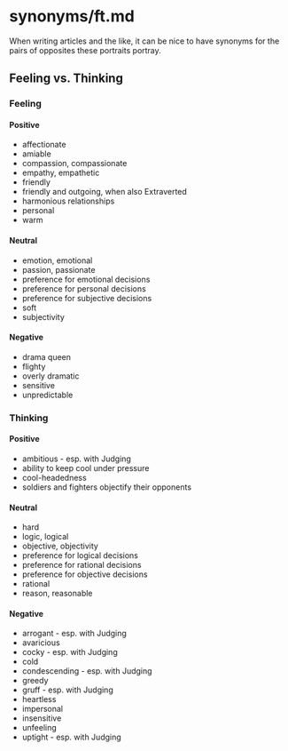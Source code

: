 
# synonyms/ft.md

When writing articles and the like, it can be nice to have synonyms for the pairs of opposites
these portraits portray.


## Feeling vs. Thinking

### Feeling

#### Positive
- affectionate
- amiable
- compassion, compassionate
- empathy, empathetic
- friendly
- friendly and outgoing, when also Extraverted
- harmonious relationships
- personal
- warm

#### Neutral
- emotion, emotional
- passion, passionate
- preference for emotional decisions
- preference for personal decisions
- preference for subjective decisions
- soft
- subjectivity

#### Negative
- drama queen
- flighty
- overly dramatic
- sensitive
- unpredictable


### Thinking

#### Positive
- ambitious - esp. with Judging
- ability to keep cool under pressure
- cool-headedness
- soldiers and fighters objectify their opponents

#### Neutral
- hard
- logic, logical
- objective, objectivity
- preference for logical decisions
- preference for rational decisions
- preference for objective decisions
- rational
- reason, reasonable

#### Negative
- arrogant - esp. with Judging
- avaricious
- cocky - esp. with Judging
- cold
- condescending - esp. with Judging
- greedy
- gruff - esp. with Judging
- heartless
- impersonal
- insensitive
- unfeeling
- uptight - esp. with Judging

